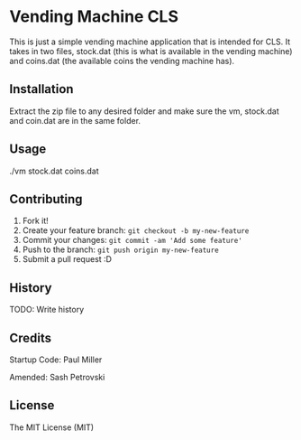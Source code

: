 # Vending Machine CLS

This is just a simple vending machine application that is intended for CLS. It takes in two files, stock.dat 
(this is what is available in the vending machine) and coins.dat (the available coins the vending machine has).

## Installation

Extract the zip file to any desired folder and make sure the vm, stock.dat and coin.dat are in the same folder.

## Usage

./vm stock.dat coins.dat

## Contributing

1. Fork it!
2. Create your feature branch: `git checkout -b my-new-feature`
3. Commit your changes: `git commit -am 'Add some feature'`
4. Push to the branch: `git push origin my-new-feature`
5. Submit a pull request :D

## History

TODO: Write history

## Credits

Startup Code: Paul Miller

Amended: Sash Petrovski

## License

The MIT License (MIT)
